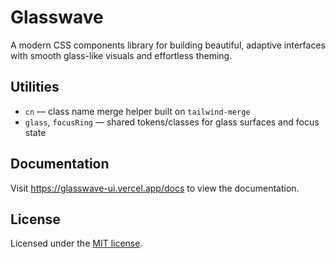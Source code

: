 # Glasswave

A modern CSS components library for building beautiful, adaptive interfaces with smooth glass-like visuals and effortless theming.

## Utilities

- `cn` — class name merge helper built on `tailwind-merge`
- `glass`, `focusRing` — shared tokens/classes for glass surfaces and focus state

## Documentation

Visit https://glasswave-ui.vercel.app/docs to view the documentation.

## License

Licensed under the [MIT license](https://github.com/cilions/glasswave/blob/main/LICENSE).

